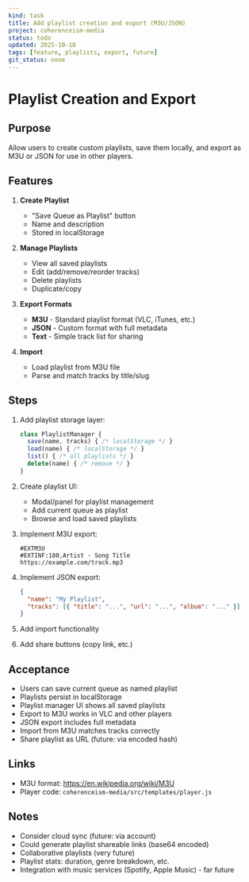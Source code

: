 ```yaml
---
kind: task
title: Add playlist creation and export (M3U/JSON)
project: coherenceism-media
status: todo
updated: 2025-10-18
tags: [feature, playlists, export, future]
git_status: none
---
```


# Playlist Creation and Export

## Purpose
Allow users to create custom playlists, save them locally, and export as M3U or JSON for use in other players.

## Features
1. **Create Playlist**
   - "Save Queue as Playlist" button
   - Name and description
   - Stored in localStorage

2. **Manage Playlists**
   - View all saved playlists
   - Edit (add/remove/reorder tracks)
   - Delete playlists
   - Duplicate/copy

3. **Export Formats**
   - **M3U** - Standard playlist format (VLC, iTunes, etc.)
   - **JSON** - Custom format with full metadata
   - **Text** - Simple track list for sharing

4. **Import**
   - Load playlist from M3U file
   - Parse and match tracks by title/slug

## Steps
1. Add playlist storage layer:
   ```js
   class PlaylistManager {
     save(name, tracks) { /* localStorage */ }
     load(name) { /* localStorage */ }
     list() { /* all playlists */ }
     delete(name) { /* remove */ }
   }
   ```

2. Create playlist UI:
   - Modal/panel for playlist management
   - Add current queue as playlist
   - Browse and load saved playlists

3. Implement M3U export:
   ```m3u
   #EXTM3U
   #EXTINF:180,Artist - Song Title
   https://example.com/track.mp3
   ```

4. Implement JSON export:
   ```json
   {
     "name": "My Playlist",
     "tracks": [{ "title": "...", "url": "...", "album": "..." }]
   }
   ```

5. Add import functionality
6. Add share buttons (copy link, etc.)

## Acceptance
- Users can save current queue as named playlist
- Playlists persist in localStorage
- Playlist manager UI shows all saved playlists
- Export to M3U works in VLC and other players
- JSON export includes full metadata
- Import from M3U matches tracks correctly
- Share playlist as URL (future: via encoded hash)

## Links
- M3U format: https://en.wikipedia.org/wiki/M3U
- Player code: `coherenceism-media/src/templates/player.js`

## Notes
- Consider cloud sync (future: via account)
- Could generate playlist shareable links (base64 encoded)
- Collaborative playlists (very future)
- Playlist stats: duration, genre breakdown, etc.
- Integration with music services (Spotify, Apple Music) - far future
